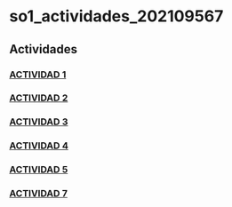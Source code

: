 # so1_actividades_202109567

## Actividades 
### [ACTIVIDAD 1](actividad1/readme.md)
### [ACTIVIDAD 2](actividad2/readme.md)
### [ACTIVIDAD 3](actividad3/readme.md)
### [ACTIVIDAD 4](actividad4/readme.md)
### [ACTIVIDAD 5](actividad5/readme.md)
### [ACTIVIDAD 7](actividad7/readme.md)